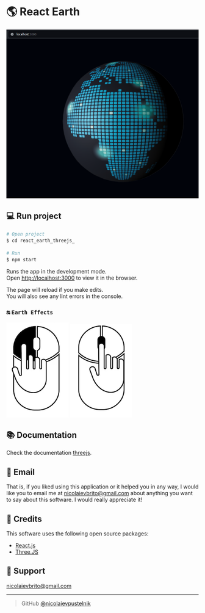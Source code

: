 # 🌎 React Earth

<img src="./src/assets/img/earth.png">

## 💻 Run project

```bash
# Open project
$ cd react_earth_threejs_

# Run
$ npm start
```

Runs the app in the development mode.\
Open [http://localhost:3000](http://localhost:3000) to view it in the browser.

The page will reload if you make edits.\
You will also see any lint errors in the console.

### 🔛 `Earth Effects`

<img src="./src/assets/img/mouse.png">
<img src="./src/assets/img/mouse1.png">

## 📚 Documentation
Check the documentation [threejs](https://threejs.org/).

## 📩 Email

That is, if you liked using this application or it helped you in any way, I would like you to email me at <nicolaievbrito@gmail.com> about anything you want to say about this software. I would really appreciate it!

## 🙌 Credits

This software uses the following open source packages:

- [React.js](https://es.react.dev/)
- [Three.JS](https://threejs.org/)

## 🔧 Support
<nicolaievbrito@gmail.com>

---

> GitHub [@nicolaievpustelnik](https://github.com/nicolaievpustelnik) &nbsp;
